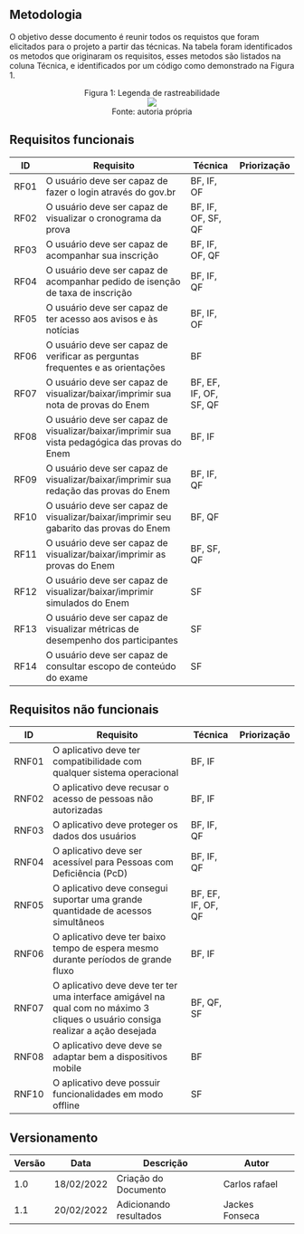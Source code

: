 ## Metodologia

O objetivo desse documento é reunir todos os requistos que foram elicitados para o projeto a partir das técnicas. Na tabela foram identificados os metodos que originaram os requisitos, esses metodos são listados na coluna Técnica, e identificados por um código como demonstrado na Figura 1.

<center>
  <figcaption class="center">Figura 1: Legenda de rastreabilidade</figcaption>
  <img src="https://user-images.githubusercontent.com/53023400/154858872-f7f7c057-a096-4e0c-9a46-62d429b5447b.png" class="center">
  <figcaption class="center">Fonte: autoria própria</figcaption>
</center>


## Requisitos funcionais

|  ID  |  Requisito  |  Técnica  |   Priorização  |
|------|-------------|-----------|----------------|
| RF01 |  O usuário deve ser capaz de fazer o login através do gov.br | BF, IF, OF  |   |
| RF02 |  O usuário deve ser capaz de visualizar o cronograma da prova | BF, IF, OF, SF, QF  |   |
| RF03 |  O usuário deve ser capaz de acompanhar sua inscrição | BF, IF, OF, QF  |   |
| RF04 |  O usuário deve ser capaz de acompanhar pedido de isenção de taxa de inscrição| BF, IF, QF  |   |
| RF05 |  O usuário deve ser capaz de ter acesso aos avisos e às notícias | BF, IF, OF  |   |
| RF06 |  O usuário deve ser capaz de verificar as perguntas frequentes e as orientações | BF  |   |
| RF07 |  O usuário deve ser capaz de visualizar/baixar/imprimir sua nota de provas do Enem | BF, EF, IF, OF, SF, QF  |   |
| RF08 |  O usuário deve ser capaz de visualizar/baixar/imprimir sua vista pedagógica das provas do Enem | BF, IF  |   |
| RF09 |  O usuário deve ser capaz de visualizar/baixar/imprimir sua redação das provas do Enem | BF, IF, QF  |   |
| RF10 |  O usuário deve ser capaz de visualizar/baixar/imprimir seu gabarito das provas do Enem | BF, QF  |   |
| RF11 |  O usuário deve ser capaz de visualizar/baixar/imprimir as provas do Enem | BF, SF, QF  |   |
| RF12 |  O usuário deve ser capaz de visualizar/baixar/imprimir simulados do Enem | SF  |   |
| RF13 |  O usuário deve ser capaz de visualizar métricas de desempenho dos participantes  | SF  |   |
| RF14 |  O usuário deve ser capaz de consultar escopo de conteúdo do exame  | SF  |   |


## Requisitos não funcionais

|  ID  |  Requisito  |  Técnica  |   Priorização  |
|------|-------------|-----------|----------------|
| RNF01 |  O aplicativo deve ter compatibilidade com qualquer sistema operacional | BF, IF  |   |
| RNF02 |  O aplicativo deve recusar o acesso de pessoas não autorizadas | BF, IF  |   |
| RNF03 |  O aplicativo deve proteger os dados dos usuários | BF, IF, QF  |   |
| RNF04 |  O aplicativo deve ser acessível para Pessoas com Deficiência (PcD) | BF, IF, QF  |   |
| RNF05 |  O aplicativo deve consegui suportar uma grande quantidade de acessos simultâneos | BF, EF, IF, OF, QF  |   |
| RNF06 |  O aplicativo deve ter baixo tempo de espera mesmo durante períodos de grande fluxo | BF, IF  |   |
| RNF07 |  O aplicativo deve deve ter ter uma interface amigável na qual com no máximo 3 cliques o usuário consiga realizar a ação desejada | BF, QF, SF  | 
| RNF08 |  O aplicativo deve deve se adaptar bem a dispositivos mobile | BF  |   |
| RNF10 |  O aplicativo deve possuir funcionalidades em modo offline | SF  |   |

## Versionamento

| Versão | Data | Descrição | Autor |
|--------|------|-----------|-------|
| 1.0    | 18/02/2022 | Criação do Documento | Carlos rafael |
| 1.1    | 20/02/2022 | Adicionando resultados | Jackes Fonseca |
